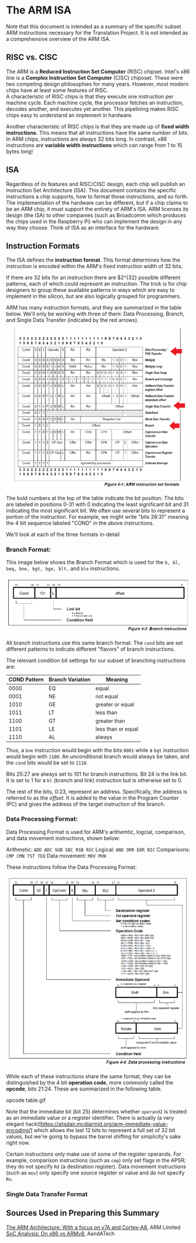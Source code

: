 # The ARM ISA
Note that this document is intended as a summary of the specific subset ARM instructions necessary for the Translation Project.  It is not intended as a comprehensive overview of the ARM ISA.

## RISC vs. CISC

The ARM is a **Reduced Instruction Set Computer** (RISC) chipset.  Intel's x86 line is a **Complex Instruction Set Computer** (CISC) chiposet.  These were two competing design philosophies for many years.  However, most modern chips have at least some features of RISC.  
A characteristic of RISC chips is that they execute one instruction per machine cycle.  Each machine cycle, the processor fetches an instruction, decodes another, and executes yet another.  This pipelining makes RISC chips easy to understand an implement in hardware.  

Another characteristic of RISC chips is that they are made up of **fixed width instructions**.  This means that all instructions have the same number of bits.  In ARM chips, instructions are always 32 bits long.  In contrast, x86 instructions are **variable width instructions** which can range from 1 to 15 bytes long!

## ISA
Regardless of its features and RISC/CISC design, each chip will publish an Instruction Set Architecture (ISA).  This document contains the specific instructions a chip supports, how to format those instructions, and so forth.  The implementation of the hardware can be different, but if a chip claims to be an ARM chip, it must support the entirety of ARM's ISA.  ARM licenses its design (the ISA) to other companies (such as Broadcomm which produces the chips used in the Raspberry Pi) who can implement the design in any way they choose.  Think of ISA as an interface for the hardware.

## Instruction Formats
The ISA defines the **instruction format**.  This format determines how the instruction is encoded within the ARM's fixed instruction width of 32 bits.

If there are 32 bits for an instruction there are $2^{32} possible different patterns, each of which could represent an instruction.  The trick is for chip designers to group these available patterns in ways which are easy to implement in the silicon, but are also logically grouped for programmers.

ARM has many instruction formats, and they are summarized in the table below.  We'll only be working with three of them: Data Processing, Branch, and Single Data Transfer (indicated by the red arrows).

![Instruction Format Summary](./images/instruction-formats.png)

The bold numbers at the top of the table indicate the bit position.  The bits are labeled in positions 0-31 with 0 indicating the least significant bit and 31 indicating the most significant bit.  We often use several bits to represent a portion of the instruction.  For example, we might write "bits 28:31" meaning the 4 bit sequence labeled "COND" in the above instructions.

We'll look at each of the three formats in-detail.

### Branch Format:
This image below shows the Branch Format which is used for the `b, bl, beq, bne, bgt, bge, blt,` and `ble` instructions.

![Branch Format Specification](./images/branch-format.GIF)

All branch instructions use this same branch format.  The `cond` bits are set different patterns to indicate different "flavors" of branch instructions.  

The relevant condition bit settings for our subset of branching instructions are:

| COND Pattern | Branch Variation | Meaning |
|--------------|------------------|---------|
| 0000 | EQ |	equal |
| 0001 | NE |	not equal |
| 1010 | GE |	greater or equal |
| 1011 | LT |	less than |
| 1100 | GT | greater than |
| 1101 | LE | less than or equal |
| 1110 | AL | always |

Thus, a `bne` instruction would begin with the bits `0001` while a `bgt` instruction would begin with `1100`.  An unconditional branch would always be taken, and the `cond` bits would be set to `1110`.

Bits 25:27 are always set to 101 for branch instructions.  Bit 24 is the link bit.  It is set to 1 for a `bl` (branch and link) instruction but is otherwise set to 0.

The rest of the bits, 0:23, represent an address.  Specifically, the address is referred to as the *offset*.  It is added to the value in the Program Counter (PC) and gives the address of the target instruction of the branch.

### Data Processing Format:
Data Processing Format is used for ARM's arithemtic, logcial, comparison, and data movement instructions, shown below:

Arithmetic: `ADD ADC SUB SBC RSB RSC`
Logical: `AND ORR EOR BIC`
Comparisons: `CMP CMN TST TEQ`
Data movement: `MOV MVN`

These instructions follow the Data Processing Format:

![Data Processing Format Specification](./images/data-processing-format.GIF)

While each of these instructions share the same format, they can be distinguished by the 4 bit **operation code**, more commonly called the **opcode**, bits 21:24.  These are summarized in the following table.

opcode table.gif

Note that the immediate bit (bit 25) determines whether `operand2` is treated as an immediate value or a register identifier.  There is actually (a very elegant hack)[https://alisdair.mcdiarmid.org/arm-immediate-value-encoding/]
which allows the last 12 bits to represent a full set of 32 bit values, but we're going to bypass the barrel shifting for simplicity's sake right now.

Certain instructions only make use of some of the register operands.  For example, comparison instructions (such as `cmp`) only set flags in the APSR; they do not specify `Rd` (a destination register).  Data movement instructions (such as `mov`) only specify one source register or value and do not specify `Rn`.

### Single Data Transfer Format




## Sources Used in Preparing this Summary
[The ARM Architecture: With a focus on v7A and Cortex-A8](https://www.arm.com/files/pdf/ARM_Arch_A8.pdf), ARM Limited
[SoC Analysis: On x86 vs ARMv8](https://www.anandtech.com/show/9766/the-apple-ipad-pro-review/3), AandATech
